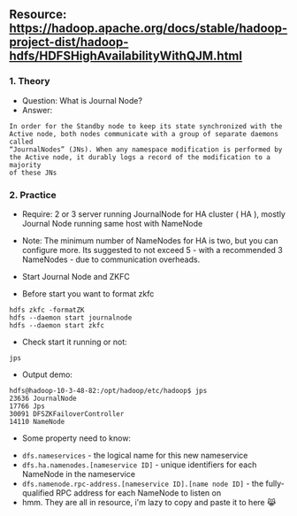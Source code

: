 ## Resource: https://hadoop.apache.org/docs/stable/hadoop-project-dist/hadoop-hdfs/HDFSHighAvailabilityWithQJM.html
### 1. Theory
- Question: What is Journal Node?
- Answer: 
```
In order for the Standby node to keep its state synchronized with the Active node, both nodes communicate with a group of separate daemons called 
“JournalNodes” (JNs). When any namespace modification is performed by the Active node, it durably logs a record of the modification to a majority 
of these JNs
```

### 2. Practice
- Require: 2 or 3 server running JournalNode for HA cluster ( HA ), mostly Journal Node running same host with NameNode
- Note: The minimum number of NameNodes for HA is two, but you can configure more. Its suggested to not exceed 5 - with a recommended 3 NameNodes - due to communication overheads.



- Start Journal Node and ZKFC
- Before start you want to format zkfc
```
hdfs zkfc -formatZK
hdfs --daemon start journalnode
hdfs --daemon start zkfc
```
- Check start it running or not:
```
jps
```
- Output demo:
```
hdfs@hadoop-10-3-48-82:/opt/hadoop/etc/hadoop$ jps
23636 JournalNode
17766 Jps
30091 DFSZKFailoverController
14110 NameNode
```

- Some property need to know:
+ `dfs.nameservices` - the logical name for this new nameservice
+ `dfs.ha.namenodes.[nameservice ID]` - unique identifiers for each NameNode in the nameservice
+ `dfs.namenode.rpc-address.[nameservice ID].[name node ID]` - the fully-qualified RPC address for each NameNode to listen on
+ hmm. They are all in resource, i'm lazy to copy and paste it to here 😹

